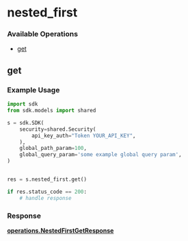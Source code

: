 # nested_first

### Available Operations

* [get](#get)

## get

### Example Usage

```python
import sdk
from sdk.models import shared

s = sdk.SDK(
    security=shared.Security(
        api_key_auth="Token YOUR_API_KEY",
    ),
    global_path_param=100,
    global_query_param='some example global query param',
)


res = s.nested_first.get()

if res.status_code == 200:
    # handle response
```


### Response

**[operations.NestedFirstGetResponse](../../models/operations/nestedfirstgetresponse.md)**

